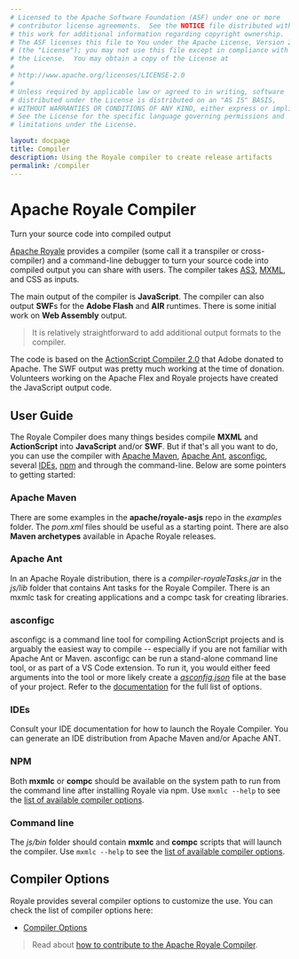 ```yaml
---
# Licensed to the Apache Software Foundation (ASF) under one or more
# contributor license agreements.  See the NOTICE file distributed with
# this work for additional information regarding copyright ownership.
# The ASF licenses this file to You under the Apache License, Version 2.0
# (the "License"); you may not use this file except in compliance with
# the License.  You may obtain a copy of the License at
# 
# http://www.apache.org/licenses/LICENSE-2.0
# 
# Unless required by applicable law or agreed to in writing, software
# distributed under the License is distributed on an "AS IS" BASIS,
# WITHOUT WARRANTIES OR CONDITIONS OF ANY KIND, either express or implied.
# See the License for the specific language governing permissions and
# limitations under the License.

layout: docpage
title: Compiler
description: Using the Royale compiler to create release artifacts
permalink: /compiler
---
```


# Apache Royale Compiler

Turn your source code into compiled output

[Apache Royale](https://royale.apache.org/) provides a compiler (some call it a transpiler or cross-compiler) and a command-line debugger to turn your source code into compiled output you can share with users. The compiler takes [AS3](features/as3), [MXML](features/mxml), and CSS as inputs. 

The main output of the compiler is **JavaScript**. The compiler can also output **SWF**s for the **Adobe Flash** and **AIR** runtimes. There is some initial work on **Web Assembly** output.

> It is relatively straightforward to add additional output formats to the compiler.

The code is based on the <a href="https://www.adobe.com/content/dam/acom/en/devnet/air/pdfs/adobe-actionscript-compiler-20-release-notes.pdf" target="_blank">ActionScript Compiler 2.0</a> that Adobe donated to Apache. The SWF output was pretty much working at the time of donation. Volunteers working on the Apache Flex and Royale projects have created the JavaScript output code.

## User Guide

The Royale Compiler does many things besides compile **MXML** and **ActionScript** into **JavaScript** and/or **SWF**. But if that's all you want to do, you can use the compiler with <a href="https://maven.apache.org/" target="_blank">Apache Maven</a>, <a href="https://ant.apache.org/" target="_blank">Apache Ant</a>, <a href="https://github.com/BowlerHatLLC/asconfigc" target="_blank">asconfigc</a>, several [IDEs](get-started/development-tools), <a href="https://www.npmjs.com/" target="_blank">npm</a> and through the command-line. Below are some pointers to getting started:

### Apache Maven

There are some examples in the **apache/royale-asjs** repo in the _examples_ folder. The _pom.xml_ files should be useful as a starting point. There are also **Maven archetypes** available in Apache Royale releases.

### Apache Ant

In an Apache Royale distribution, there is a _compiler-royaleTasks.jar_ in the _js/lib_ folder that contains Ant tasks for the Royale Compiler. There is an mxmlc task for creating applications and a compc task for creating libraries.

### asconfigc

asconfigc is a command line tool for compiling ActionScript projects and is arguably the easiest way to compile -- especially if you are not familiar with Apache Ant or Maven. asconfigc can be run a stand-alone command line tool, or as part of a VS Code extension. To run it, you would either feed arguments into the tool or more likely create a <a href="https://github.com/BowlerHatLLC/vscode-as3mxml/wiki/asconfig.json" target="_blank">_asconfig.json_</a> file at the base of your project. Refer to the <a href="https://github.com/BowlerHatLLC/vscode-as3mxml/wiki/asconfig.json" target="_blank">documentation</a> for the full list of options.

### IDEs

Consult your IDE documentation for how to launch the Royale Compiler. You can generate an IDE distribution from Apache Maven and/or Apache ANT.

### NPM

Both **mxmlc** or **compc** should be available on the system path to run from the command line after installing Royale via npm. Use `mxmlc --help` to see the [list of available compiler options](compiler/compiler-options).

### Command line

The _js/bin_ folder should contain **mxmlc** and **compc** scripts that will launch the compiler. Use `mxmlc --help` to see the [list of available compiler options](compiler/compiler-options).

## Compiler Options

Royale provides several compiler options to customize the use. You can check the list of compiler options here:

- [Compiler Options](compiler/compiler-options)

> Read about <a href="https://github.com/apache/royale-compiler/wiki/Developer-Guide" target="_blank">how to contribute to the Apache Royale Compiler</a>.